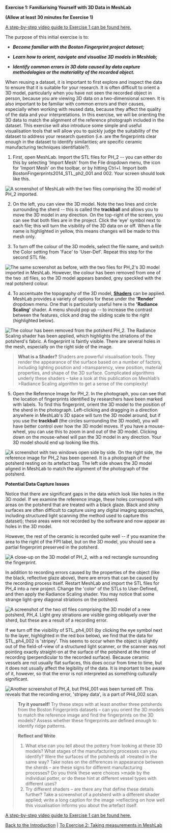 **Exercise 1: Familiarising Yourself with 3D Data in MeshLab**

**(Allow at least 30 minutes for Exercise 1)**

[A step-by-step video guide to Exercise 1 can be found here.](https://youtu.be/rI3qMvuXBQQ)

The purpose of this initial exercise is to:

-   ***Become familiar with the Boston Fingerprint project dataset;***

-   ***Learn how to orient, navigate and visualise 3D models in
    Meshlab;***

-   ***Identify common errors in 3D data caused by data capture
    methodologies or the materiality of the recorded object.***

When reusing a dataset, it is important to first explore and inspect the
data to ensure that it is suitable for your research. It is often
difficult to orient a 3D model, particularly when you have not seen the
recorded object in person, because you are viewing 3D data on a
two-dimensional screen. It is also important to be familiar with common
errors and their causes, especially when working with reused data,
because they affect the quality of the data and your interpretations. In
this exercise, we will be orienting the 3D data to match the alignment
of the reference photograph included in the dataset. This exercise will
also introduce some simple and useful visualisation tools that will
allow you to quickly judge the suitability of the dataset to address
your research question (i.e. are the fingerprints clear enough in the
dataset to identify similarities; are specific ceramic manufacturing
techniques identifiable?).

1.  First, open MeshLab. Import the STL files for PH_2 -- you can either
    do this by selecting 'Import Mesh' from the File dropdown menu, the
    icon for 'Import Mesh' on the toolbar, or by hitting Ctrl+I. Import
    both BostonFingerprints2014_STL_ph2_001 and 002. Your screen should
    look like this.

![A screenshot of MeshLab with the two files comprising the 3D model of
PH_2 imported.](https://github.com/ropitz/sparc_teaching/blob/master/Numbered%20for%20individual%20upload/Exercise%201/Ex%201%20PH%201.PNG?raw=true)

2.  On the left, you can view the 3D model. Note the two lines and
    circle surrounding the sherd -- this is called the **trackball** and
    allows you to move the 3D model in any direction. On the top-right
    of the screen, you can see that both files are in the project. Click
    the 'eye' symbol next to each file; this will turn the visibility of
    the 3D data on or off. When a file name is highlighted in yellow,
    this means changes will be made to this mesh only.

3.  To turn off the colour of the 3D models, select the file name, and switch the Color setting from 'Face' to 'User-Def'. Repeat this step for the second STL file.

![The same screenshot as before, with the two files for PH_2\'s 3D model
imported in MeshLab. However, the colour has been removed from one of
the two .stl files, so the 3D model appears banded, grey speckled with
the real potsherd colour.](https://github.com/ropitz/sparc_teaching/blob/master/Numbered%20for%20individual%20upload/Exercise%201/Ex%201%20Ph%202.png?raw=true)

4.  To accentuate the topography of the 3D model, [**Shaders**](/glossary.md) can be
    applied. MeshLab provides a variety of options for these under the
    **'Render'** dropdown menu. One that is particularly useful here is
    the **'Radiance Scaling'** shader. A menu should pop up -- to
    increase the contrast between the features, click and drag the
    sliding scale to the right (highlighted below).

![The colour has been removed from the potsherd PH_2. The Radiance
Scaling shader has been applied, which highlights the striations of the
potsherd\'s fabric. A fingerprint is faintly visible. There are several
holes in the mesh, especially on the right side of the
image.](https://github.com/ropitz/sparc_teaching/blob/master/Numbered%20for%20individual%20upload/Exercise%201/Ex%201%20Ph%203.png?raw=true)


>**What is a Shader?** Shaders are powerful visualisation tools. They render the appearance of the surface based on a number of factors, including lighting position and >transparency, view position, material properties, and shape of  the 3D surface. Complicated algorithms underly these shaders – take a look at this publication on Meshlab’s >Radiance Scaling algorithm to get a sense of the complexity!



5.  Open the Reference Image for PH_2. In the photograph, you can see
    that the location of fingerprints identified by researchers have
    been marked with labels. To find this fingerprint, orient the 3D
    model to the position of the sherd in the photograph. Left-clicking
    and dragging in a direction anywhere in MeshLab's 3D space will turn
    the 3D model around, but if you use the **trackball** (the circles
    surrounding the 3D model), you will have better control over how the
    3D model moves. If you have a mouse-wheel, you can use this to zoom
    in and out of the 3D model. Clicking down on the mouse-wheel will
    pan the 3D model in any direction. Your 3D model should end up
    looking like this.

![A screenshot with two windows open side by side. On the right side,
the reference image for PH_2 has been opened. It is a photograph of the
potsherd resting on its artefact bag. The left side shows the 3D model
aligned in MeshLab to match the alignment of the photograph of the
potsherd.](https://github.com/ropitz/sparc_teaching/blob/master/Numbered%20for%20individual%20upload/Exercise%201/Ex%201%20Ph%204.png?raw=true)

**Potential Data Capture Issues**

Notice that there are significant gaps in the data which look like holes
in the 3D model. If we examine the reference image, these holes
correspond with areas on the potsherd that are treated with a black
glaze. Black and shiny surfaces are often difficult to capture using any
digital imaging approaches, including structured light scanning (the
method used to capture this dataset); these areas were not recorded by
the software and now appear as holes in the 3D model.

However, the rest of the ceramic is recorded quite well -- if you
examine the area to the right of the FP1 label, but on the 3D model, you
should see a partial fingerprint preserved in the potsherd.

![A close-up on the 3D model of PH_2, with a red rectangle surrounding
the fingerprint.](https://github.com/ropitz/sparc_teaching/blob/master/Numbered%20for%20individual%20upload/Exercise%201/Ex%201%20Ph%205.png?raw=true)

In addition to recording errors caused by the properties of the object
(like the black, reflective glaze above), there are errors that can be
caused by the recording process itself. Restart MeshLab and import the
STL files for PH_4 into a new project. Change the 'color' of the STLs to
User-Defined, and then apply the Radiance Scaling shader. You may notice
that some strange light-grey diagonal striations on the potsherd.

![A screenshot of the two stl files comprising the 3D model of a new
potsherd, PH_4. Light grey striations are visible going obliquely over
the sherd, but these are a result of a recording
error.](https://github.com/ropitz/sparc_teaching/blob/master/Numbered%20for%20individual%20upload/Exercise%201/Ex%201%20Ph%206.png?raw=true)

If we turn off the visibility of STL_ph4_001 (by clicking the eye symbol
next to the layer, highlighted in the red box below), we find that the
data for STL_ph4_002 is 'stripey'. This seems to occur when the object
is slightly out of the field-of-view of a structured light scanner, or
the scanner was not pointing exactly straight-on at the surface of the
potsherd at the time of recording (perpendicular to the recorded
surface). Because ceramic vessels are not usually flat surfaces, this
does occur from time to time, but it does not usually affect the
legibility of the data. It is important to be aware of it, however, so
that the error is not interpreted as something culturally significant.

![Another screenshot of PH_4, but PH4_001 was been turned off. This
reveals that the recording error, \'stripey data\', is a part of PH4_002
scan. ](https://github.com/ropitz/sparc_teaching/blob/master/Numbered%20for%20individual%20upload/Exercise%201/Ex%201%20Ph%207.png?raw=true)

>**Try it yourself!** Try these steps with at least another three potsherds from the Boston Fingerprints datasets – can you orient the 3D models to match the reference image and find the fingerprints on the 3D models? Assess whether these fingerprints are defined enough to identify ridge patterns. 

>**Reflect and Write**
>1.	What else can you tell about the pottery from looking at these 3D models? What stages of the manufacturing processes can you identify? Were the surfaces of the potsherds all >treated in the same way? Take notes on the differences in appearance between the sherds – are these signs for different manufacturing processes? Do you think these were choices >made by the individual potter, or do these hint at different vessel types with different uses?
>2.	Try different shaders – are there any that define these details further? Take a screenshot of a potsherd with a different shader applied; write a long caption for the image >reflecting on how well this visualisation informs you about the artefact itself.


[A step-by-step video guide to Exercise 1 can be found here.](https://youtu.be/rI3qMvuXBQQ)

[Back to the Introduction](/introfinalbp.md) | [To Exercise 2:  Taking measurements in MeshLab](/exercise2final.md)

